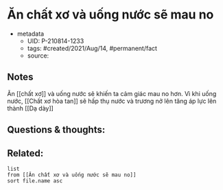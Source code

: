 # Ăn chất xơ và uống nước sẽ mau no

- metadata
	- UID: P-210814-1233
	- tags: #created/2021/Aug/14, #permanent/fact 
	- source: 

## Notes
Ăn [[chất xơ]] và uống nước sẽ khiến ta cảm giác mau no hơn. Vì khi uống nước, [[Chất xơ hòa tan]] sẽ hấp thụ nước và trương nở lên tăng áp lực lên thành [[Dạ dày]]

## Questions & thoughts:

## Related:
```dataview
list
from [[Ăn chất xơ và uống nước sẽ mau no]]
sort file.name asc
```

